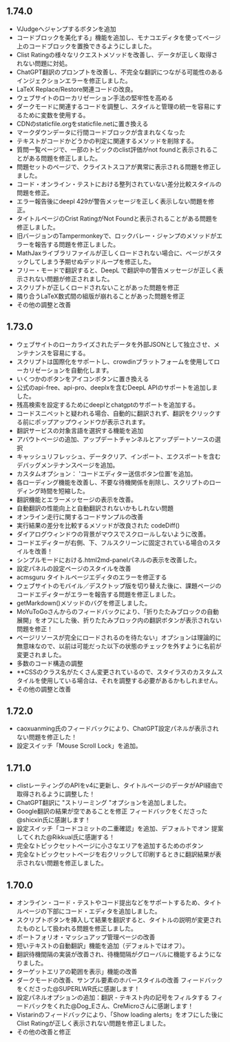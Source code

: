 ## 1.74.0

- VJudgeへジャンプするボタンを追加
- コードブロックを美化する」機能を追加し、モナコエディタを使ってページ上のコードブロックを置換できるようにしました。
- Clist Ratingの様々なリクエストメソッドを改善し、データが正しく取得されない問題に対処。
- ChatGPT翻訳のプロンプトを改善し、不完全な翻訳につながる可能性のあるインジェクションエラーを修正しました。
- LaTeX Replace/Restore関連コードの改良。
- ウェブサイトのローカリゼーション手法の堅牢性を高める
- ダークモードに関連するコードを調整し、スタイルと管理の統一を容易にするために変数を使用する。
- CDNのstaticfile.orgをstaticfile.netに置き換える
- マークダウンデータに行間コードブロックが含まれなくなった
- テキストがコードかどうかの判定に関連するメソッドを削除する。
- 質問一覧ページで、一部のトピックのclist評価がnot foundと表示されることがある問題を修正しました。
- 問題セットのページで、クライストスコアが異常に表示される問題を修正しました。
- コード・オンライン・テストにおける整列されていない差分比較スタイルの問題を修正。
- エラー報告後にdeepl 429が警告メッセージを正しく表示しない問題を修正。
- タイトルページのCrist RatingがNot Foundと表示されることがある問題を修正しました。
- 旧バージョンのTampermonkeyで、ロックバレー・ジャンプのメソッドがエラーを報告する問題を修正しました。
- MathJaxライブラリファイルが正しくロードされない場合に、ページがスタックしてしまう予期せぬデッドループを修正した。
- フリー・モードで翻訳すると、DeepL で翻訳中の警告メッセージが正しく表示されない問題が修正されました。
- スクリプトが正しくロードされないことがあった問題を修正
- 隣り合うLaTeX数式間の組版が崩れることがあった問題を修正
- その他の調整と改善

## 1.73.0

- ウェブサイトのローカライズされたデータを外部JSONとして独立させ、メンテナンスを容易にする。
- スクリプトは国際化をサポートし、crowdinプラットフォームを使用してローカリゼーションを自動化します。
- いくつかのボタンをアイコンボタンに置き換える
- 公式のapi-free、api-pro、deeplxを含むDeepL APIのサポートを追加しました。
- 残高検索を設定するためにdeeplとchatgptのサポートを追加する。
- コードスニペットと疑われる場合、自動的に翻訳されず、翻訳をクリックする前にポップアップウィンドウが表示されます。
- 翻訳サービスの対象言語を選択する機能を追加
- アバウトページの追加、アップデートチャンネルとアップデートソースの選択
- キャッシュリフレッシュ、データクリア、インポート、エクスポートを含むデバッグメンテナンスページを追加。
- カスタムオプション： 'コードエディター送信ボタン位置'を追加。
- 各ローディング機能を改善し、不要な待機関係を削除し、スクリプトのローディング時間を短縮した。
- 翻訳機能とエラーメッセージの表示を改善。
- 自動翻訳の性能向上と自動翻訳されないかもしれない問題
- オンライン走行に関するコードサンプルの改善
- 実行結果の差分を比較するメソッドが改良された codeDiff()
- ダイアログウィンドウの背景がマウスでスクロールしないように改善。
- コードエディターが右側、下、フルスクリーンに固定されている場合のスタイルを改善！
- シンプルモードにおける.html2md-panelパネルの表示を改善した。
- 設定パネルの設定ページのスタイルを改善
- acmsguru タイトルページエディタのエラーを修正する
- ウェブサイトのモバイル／デスクトップ版を切り替えた後に、課題ページのコードエディターがエラーを報告する問題を修正しました。
- getMarkdown()メソッドのバグを修正しました。
- MoYuToGoさんからのフィードバックにより、「折りたたみブロックの自動展開」をオフにした後、折りたたみブロック内の翻訳ボタンが表示されない問題を修正！
- ページリソースが完全にロードされるのを待たない」オプションは理論的に無意味なので、以前は可能だった以下の状態のチェックを外すように名前が変更されました。
- 多数のコード構造の調整
- \*\*CSSのクラス名がたくさん変更されているので、スタイラスのカスタムスタイルを使用している場合は、それを調整する必要があるかもしれません。
- その他の調整と改善

## 1.72.0

- caoxuanming氏のフィードバックにより、ChatGPT設定パネルが表示されない問題を修正した！
- 設定スイッチ「Mouse Scroll Lock」を追加。

## 1.71.0

- clistレーティングのAPIをv4に更新し、タイトルページのデータがAPI経由で取得されるように調整した！
- ChatGPT翻訳に "ストリーミング "オプションを追加しました。
- Google翻訳の結果が空であることを修正 フィードバックをくださった@shicxin氏に感謝します！
- 設定スイッチ「コードコミットの二重確認」を追加、デフォルトでオン 提案してくれた@Rikkual氏に感謝する！
- 完全なトピックセットページに小さなエリアを追加するためのボタン
- 完全なトピックセットページを右クリックして印刷するときに翻訳結果が表示されない問題を修正しました。

## 1.70.0

- オンライン・コード・テストやコード提出などをサポートするため、タイトルページの下部にコード・エディタを追加しました。
- スクリプトボタンを挿入して結果を翻訳すると、タイトルの説明が変更されたものとして扱われる問題を修正しました。
- ポートフォリオ・マッシュアップ管理ページの改善
- 短いテキストの自動翻訳」機能を追加（デフォルトではオフ）。
- 翻訳待機間隔の実装が改善され、待機間隔がグローバルに機能するようになりました。
- ターゲットエリアの範囲を表示」機能の改善
- ダークモードの改善、サンプル要素のホバースタイルの改善 フィードバックをくださった@SUPERLWR氏に感謝します！
- 設定パネルオプションの追加：翻訳 - テキスト内の記号をフィルタする フィードバックをくれた@Dog_Eさん、CreMicroさんに感謝します！
- Vistarinのフィードバックにより、「Show loading alerts」をオフにした後にClist Ratingが正しく表示されない問題を修正しました。
- その他の改善と修正
